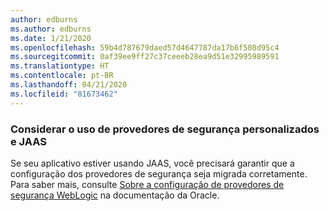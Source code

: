 ```yaml
---
author: edburns
ms.author: edburns
ms.date: 1/21/2020
ms.openlocfilehash: 59b4d787679daed57d4647787da17b6f508d95c4
ms.sourcegitcommit: 0af39ee9ff27c37ceeeb28ea9d51e32995989591
ms.translationtype: HT
ms.contentlocale: pt-BR
ms.lasthandoff: 04/21/2020
ms.locfileid: "81673462"
---
```

### <a name="account-for-the-use-of-custom-security-providers-and-jaas"></a>Considerar o uso de provedores de segurança personalizados e JAAS

Se seu aplicativo estiver usando JAAS, você precisará garantir que a configuração dos provedores de segurança seja migrada corretamente. Para saber mais, consulte [Sobre a configuração de provedores de segurança WebLogic](https://docs.oracle.com/middleware/12213/wls/SECMG/providers_intro.htm) na documentação da Oracle.
